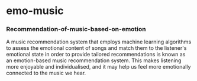 # emo-music

### Recommendation-of-music-based-on-emotion
A music recommendation system that employs machine learning algorithms to assess the emotional content of songs and match them to the listener's emotional state in order to provide tailored recommendations is known as an emotion-based music recommendation system. This makes listening more enjoyable and individualised, and it may help us feel more emotionally connected to the music we hear.